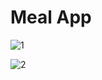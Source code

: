# Meal App

![1](https://github.com/ZaidAhmed404/meal-app-flutter/assets/123987830/9ff53f85-e08d-4d31-ad6b-e526c5284256)

![2](https://github.com/ZaidAhmed404/meal-app-flutter/assets/123987830/db3af602-2315-4148-b0a1-4849207b091c)
